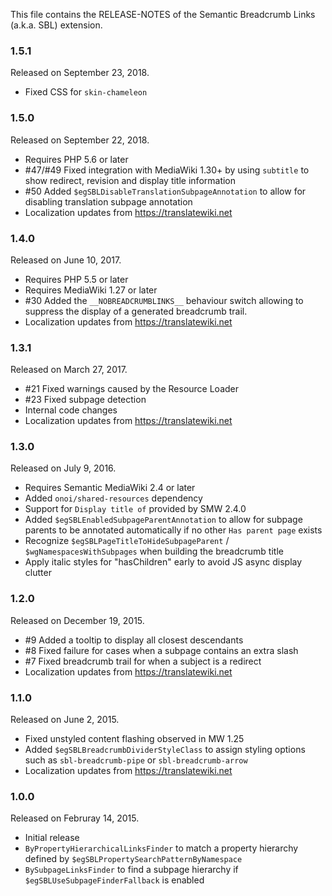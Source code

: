This file contains the RELEASE-NOTES of the Semantic Breadcrumb Links (a.k.a. SBL) extension.

### 1.5.1

Released on September 23, 2018.

* Fixed CSS for `skin-chameleon`

### 1.5.0

Released on September 22, 2018.

* Requires PHP 5.6 or later
* #47/#49 Fixed integration with MediaWiki 1.30+ by using `subtitle` to show redirect, revision and display title information
* #50 Added `$egSBLDisableTranslationSubpageAnnotation` to allow for disabling translation subpage annotation
* Localization updates from https://translatewiki.net

### 1.4.0

Released on June 10, 2017.

* Requires PHP 5.5 or later
* Requires MediaWiki 1.27 or later
* #30 Added the `__NOBREADCRUMBLINKS__` behaviour switch allowing to suppress the display of a generated breadcrumb trail.
* Localization updates from https://translatewiki.net

### 1.3.1

Released on March 27, 2017.

* #21 Fixed warnings caused by the Resource Loader
* #23 Fixed subpage detection
* Internal code changes
* Localization updates from https://translatewiki.net

### 1.3.0

Released on July 9, 2016.

* Requires Semantic MediaWiki 2.4 or later
* Added `onoi/shared-resources` dependency
* Support for `Display title of` provided by SMW 2.4.0
* Added `$egSBLEnabledSubpageParentAnnotation` to allow for subpage
  parents to be annotated automatically if no other `Has parent page` exists
* Recognize `$egSBLPageTitleToHideSubpageParent` / `$wgNamespacesWithSubpages`
  when building the breadcrumb title
* Apply italic styles for "hasChildren" early to avoid JS async display clutter

### 1.2.0

Released on December 19, 2015.

* #9 Added a tooltip to display all closest descendants
* #8 Fixed failure for cases when a subpage contains an extra slash
* #7 Fixed breadcrumb trail for when a subject is a redirect
* Localization updates from https://translatewiki.net

### 1.1.0

Released on June 2, 2015.

* Fixed unstyled content flashing observed in MW 1.25
* Added `$egSBLBreadcrumbDividerStyleClass` to assign styling options such as `sbl-breadcrumb-pipe` or `sbl-breadcrumb-arrow`
* Localization updates from https://translatewiki.net

### 1.0.0

Released on Februray 14, 2015.

* Initial release
* `ByPropertyHierarchicalLinksFinder` to match a property hierarchy defined by `$egSBLPropertySearchPatternByNamespace`
* `BySubpageLinksFinder` to find a subpage hierarchy if `$egSBLUseSubpageFinderFallback` is enabled
